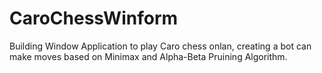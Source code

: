 # CaroChessWinform
Building Window Application to play Caro chess onlan, creating a bot can make moves based on Minimax and Alpha-Beta Pruining Algorithm.
